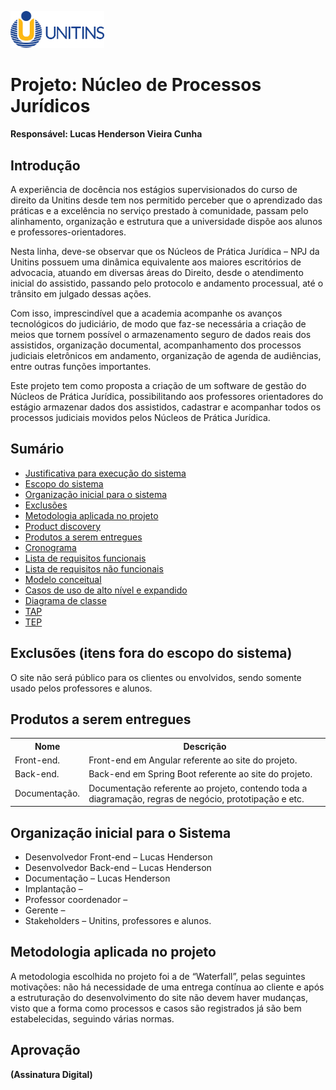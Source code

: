 <img src="https://github.com/LucasHenderson/Engenharia_De_Software2_LucasH/blob/main/imgs/unitins.png" style="width: 150px;"></img>

# Projeto: Núcleo de Processos Jurídicos
**Responsável: Lucas Henderson Vieira Cunha**

## Introdução
<p>A experiência de docência nos estágios supervisionados do curso de direito da Unitins desde tem nos permitido perceber que o aprendizado das práticas e a excelência no serviço prestado à comunidade, passam pelo alinhamento, organização e estrutura que a universidade dispõe aos alunos e professores-orientadores.</p> 
<p>Nesta linha, deve-se observar que os Núcleos de Prática Jurídica – NPJ da Unitins possuem uma dinâmica equivalente aos maiores escritórios de advocacia, atuando em diversas áreas do Direito, desde o atendimento inicial do assistido, passando pelo protocolo e andamento processual, até o trânsito em julgado dessas ações.</> 
<p>Com isso, imprescindível que a academia acompanhe os avanços tecnológicos do judiciário, de modo que faz-se necessária a criação de meios que tornem possível o armazenamento seguro de dados reais dos assistidos, organização documental, acompanhamento dos processos judiciais eletrônicos em andamento, organização de agenda de audiências, entre outras funções importantes.</p>
<p>Este projeto tem como proposta a criação de um software de gestão do Núcleos de Prática Jurídica, possibilitando aos professores orientadores do estágio armazenar dados dos assistidos, cadastrar e acompanhar todos os processos judiciais movidos pelos Núcleos de Prática Jurídica.</p>

## Sumário
* <a href="">Justificativa para execução do sistema</a>
* <a href="https://github.com/LucasHenderson/Engenharia_De_Software2_LucasH/blob/main/principal/escopo.md">Escopo do sistema</a>
* <a href="">Organização inicial para o sistema</a>
* <a href="">Exclusões</a>
* <a href="">Metodologia aplicada no projeto</a>
* <a href="">Product discovery</a>
* <a href="">Produtos a serem entregues</a>
* <a href="">Cronograma</a>
* <a href="">Lista de requisitos funcionais</a>
* <a href="">Lista de requisitos não funcionais</a>
* <a href="">Modelo conceitual</a>
* <a href="">Casos de uso de alto nível e expandido</a>
* <a href="">Diagrama de classe</a>
* <a href="">TAP</a>
* <a href="">TEP</a>

## Exclusões (itens fora do escopo do sistema)
<p>O site não será público para os clientes ou envolvidos, sendo somente usado pelos professores e alunos.</p>

## Produtos a serem entregues
<table>
  <tr>
    <th>Nome</th>
    <th>Descrição</th>
  </tr>
  <tr>
    <td>Front-end.</td>
    <td>Front-end em Angular referente ao site do projeto.</td>
  </tr>
  <tr>
    <td>Back-end.</td>
    <td>Back-end em Spring Boot referente ao site do projeto.</td>
  </tr>
  <tr>
    <td>Documentação.</td>
    <td>Documentação referente ao projeto, contendo toda a diagramação, regras de negócio, prototipação e etc.</td>
  </tr>
</table>

## Organização inicial para o Sistema

* Desenvolvedor Front-end – Lucas Henderson
* Desenvolvedor Back-end – Lucas Henderson
* Documentação – Lucas Henderson
* Implantação – 
* Professor coordenador –
* Gerente –
* Stakeholders – Unitins, professores e alunos.

## Metodologia aplicada no projeto
	
<p>A metodologia escolhida no projeto foi a de “Waterfall”, pelas seguintes motivações: não há necessidade de uma entrega contínua ao cliente e após a estruturação do desenvolvimento do site não devem haver mudanças, visto que a forma como processos e casos são registrados já são bem estabelecidas, seguindo várias normas.</p>


## Aprovação

______(Assinatura Digital)______
